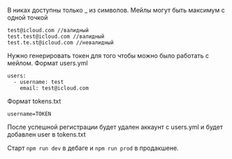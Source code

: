 В никах доступны только _ из символов.
Мейлы могут быть максимум с одной точкой
```
test@icloud.com //валидный
test.test@icloud.com //валидный
test.te.st@icloud.com //невалидный
```
Нужно генерировать токен для того чтобы можно было работать с мейлом.
Формат users.yml 
```
users:
  - username: test
    email: test@icloud.com
```

Формат tokens.txt 
```
username=TOKEN
```
После успешной регистрации будет удален аккаунт с users.yml и будет добавлен user в tokens.txt

Старт `npm run dev` в дебаге и `npm run prod` в продакшене.
